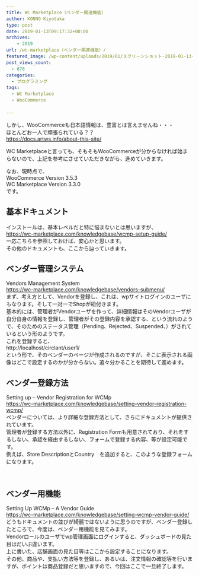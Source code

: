 ```yaml
---
title: WC Marketplace（ベンダー関連機能）
author: KONNO Kiyotaka
type: post
date: 2019-01-13T09:17:32+00:00
archives:
    - 2019
url: /wc-marketplace（ベンダー関連機能）/
featured_image: /wp-content/uploads/2019/01/スクリーンショット-2019-01-13-15.55.13.png
post_views_count:
  - 678
categories:
  - プログラミング
tags:
  - WC Marketplace
  - WooCommerce

---
```

しかし、WooCommerceも日本語情報は、豊富とは言えませんね・・・  
ほとんどお一人で頑張られている？？  
<a rel="noreferrer noopener" target="_blank" href="https://docs.artws.info/about-this-site/">https://docs.artws.info/about-this-site/</a>

WC Marketplaceと言っても、そもそもWooCommerceが分からなければ始まらないので、上記を参考にさせていただきながら、進めていきます。

なお、現時点で、  
WooCommerce Version 3.5.3  
WC Marketplace Version 3.3.0  
です。

## 基本ドキュメント

インストールは、基本レベルだと特に悩まないとは思いますが、  
<a rel="noreferrer noopener" target="_blank" href="https://wc-marketplace.com/knowledgebase/wcmp-setup-guide/">https://wc-marketplace.com/knowledgebase/wcmp-setup-guide/</a>  
一応こちらを参照しておけば、安心かと思います。  
その他のドキュメントも、ここから辿っていきます。

## ベンダー管理システム

Vendors Management System  
<a rel="noreferrer noopener" target="_blank" href="https://wc-marketplace.com/knowledgebase/vendors-submenu/">https://wc-marketplace.com/knowledgebase/vendors-submenu/</a>  
まず、考え方として、Vendorを登録し、これは、wpサイトログインのユーザにもなります。そして一対一でShopが紐付きます。  
基本的には、管理者がVendorユーザを作って、詳細情報はそのVendorユーザが自分自身の情報を登録し、管理者がその登録内容を承認する、という流れのようで、そのためのステータス管理（Pending、Rejected、Suspended、）がされているという形のようです。  
これを登録すると、  
http://localhost/circlant/user1/  
という形で、そのベンダーのページが作成されるのですが、そこに表示される画像はどこで設定するのかが分からない。追々分かることを期待して進めます。

## ベンダー登録方法

Setting up – Vendor Registration for WCMp  
<a rel="noreferrer noopener" target="_blank" href="https://wc-marketplace.com/knowledgebase/setting-vendor-registration-wcmp/">https://wc-marketplace.com/knowledgebase/setting-vendor-registration-wcmp/</a>  
ベンダーについては、より詳細な登録方法として、さらにドキュメントが提供されています。  
管理者が登録する方法以外に、Registration Formも用意されており、それをするしない、承認を経由するしない、フォームで登録する内容、等が設定可能です。  
例えば、Store DescriptionとCountry　を追加すると、このような登録フォームになります。<figure class="wp-block-image">

<img src="/uploads/2019/01/スクリーンショット-2019-01-13-17.54.17.png?fit=1024%2C754&ssl=1" alt="" class="wp-image-2607" srcset="/uploads/2019/01/スクリーンショット-2019-01-13-17.54.17.png?w=1690&ssl=1 1690w, /uploads/2019/01/スクリーンショット-2019-01-13-17.54.17.png?resize=300%2C221&ssl=1 300w, /uploads/2019/01/スクリーンショット-2019-01-13-17.54.17.png?resize=768%2C565&ssl=1 768w, /uploads/2019/01/スクリーンショット-2019-01-13-17.54.17.png?resize=1024%2C754&ssl=1 1024w" sizes="(max-width: 1000px) 100vw, 1000px" /> </figure> 

## ベンダー用機能

Setting Up WCMp – A Vendor Guide  
<a rel="noreferrer noopener" target="_blank" href="https://wc-marketplace.com/knowledgebase/setting-wcmp-vendor-guide/">https://wc-marketplace.com/knowledgebase/setting-wcmp-vendor-guide/</a>  
どうもドキュメントの並びが綺麗ではないように思うのですが、ベンダー登録したところで、今度は、ベンダー用機能を見てみます。  
Vendorロールのユーザでwp管理画面にログインすると、ダッシュボードの見た目はだいぶ違います。  
上に書いた、店舗画面の見た目等はここから設定することになります。  
その他、商品や、支払い方法等を登録し、あるいは、注文情報の確認等を行いますが、ポイントは商品登録だと思いますので、今回はここで一旦終了します。